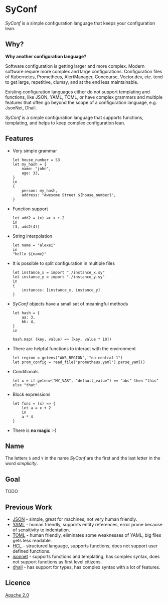 # SyConf
*SyConf* is a simple configuration language that keeps your configuration lean.

## Why?
**Why another configuration language?**

Software configuration is getting larger and more complex.
Modern software require more complex and large configurations.
Configuration files of Kubernetes, Prometheus, AlertManager, Concourse, Vector.dev, etc. 
tend to get large, repetitive, clumsy, and at the end less maintainable.

Existing configuration languages either do not support templating and functions, like JSON, YAML, TOML, 
or have complex grammars and multiple features that often go beyond the scope of a configuration language, 
e.g. JsonNet, Dhall.

*SyConf* is a simple configuration language that supports functions, templating, 
and helps to keep complex configuration lean.

## Features
* Very simple grammar
    ```
    let house_number = 53
    let my_hash = {
        name: "john",
        age: 33,
    }
    in
    {
        person: my_hash,
        address: "Awesome Street ${house_number}",
    }
    ```
* Function support
    ```
    let add2 = (x) => x + 2
    in
    [3, add2(4)]
    ``` 
* String interpolation
    ```
    let name = "alexei"
    in
    "hello ${name}"
    ```
* It is possible to split configuration in multiple files
    ```
    let instance_x = import "./instance_x.sy"
    let instance_y = import "./instance_y.sy"
    in
    {
        instances: [instance_x, instance_y]
    }
    ```
* *SyConf* objects have a small set of meaningful methods
    ```
    let hash = {
        aa: 3,
        bb: 4,
    }
    in
    
    hash.map( (key, value) => [key, value * 10])
    ``` 
* There are helpful functions to interact with the environment
    ```
    let region = getenv("AWS_REGION", "eu-central-1")
    let prom_config = read_file("prometheus.yaml").parse_yaml()
    ```
* Conditionals
    ```
    let x = if getenv("MY_VAR", "default_value") == "abc" then "this" else "that"
    ```
* Block expressions
    ```
    let func = (x) => {
        let a = x + 2
        in
        a * 4
    }
    ```
* There is **no magic** :-)

## Name
The letters `S` and `Y` in the name *SyConf* are the first and the last letter in the word *simplicity*.

## Goal
TODO

## Previous Work
* [JSON](https://www.json.org/json-en.html) - simple, great for machines, not very human friendly.
* [YAML](https://yaml.org) - human friendly, supports entity references, error prone because of sensitivity to indentation.
* [TOML](https://toml.io/en/) - human friendly, eliminates some weaknesses of YAML, big files gets less readable.
* [HCL](https://github.com/hashicorp/hcl) - structured language, supports functions, does not support user defined functions.
* [jsonnet](https://jsonnet.org) - supports functions and templating, has complex syntax, does not support functions as first level citizens.
* [dhall](https://dhall-lang.org) - has support for types, has complex syntax with a lot of features.


## Licence
[Apache 2.0](./LICENSE)
